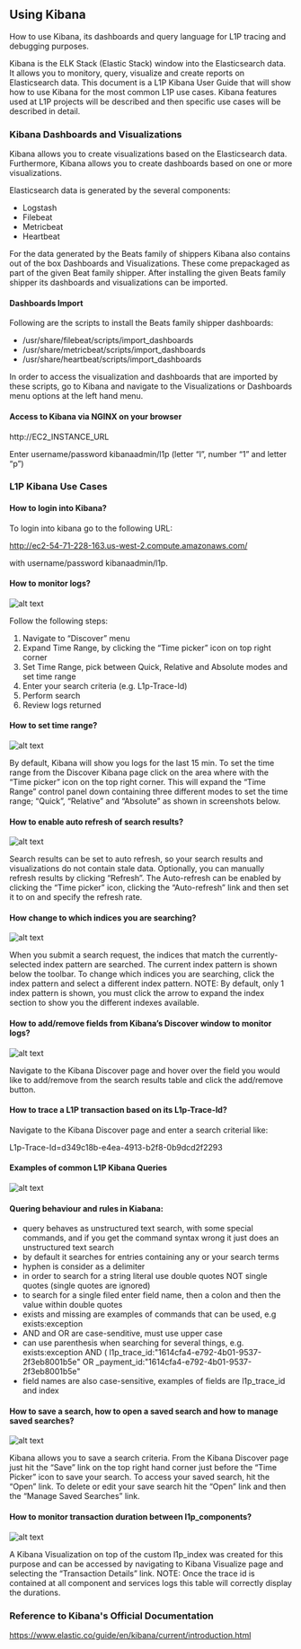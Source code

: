 ## Using Kibana

How to use Kibana, its dashboards and query language for L1P tracing and debugging purposes.

Kibana is the ELK Stack (Elastic Stack) window into the Elasticsearch data. It allows you to monitory, query, visualize and create reports on Elasticsearch data. This document is a L1P Kibana User Guide that will show how to use Kibana for the most common L1P use cases. Kibana features used at L1P projects will be described and then specific use cases will be described in detail.

### Kibana Dashboards and Visualizations

Kibana allows you to create visualizations based on the Elasticsearch data. Furthermore, Kibana allows you to create dashboards based on one or more visualizations. 

Elasticsearch data is generated by the several components:

- Logstash
- Filebeat
- Metricbeat
- Heartbeat

For the data generated by the Beats family of shippers Kibana also contains out of the box Dashboards and Visualizations. These come prepackaged as part of the given Beat family shipper. After installing the given Beats family shipper its dashboards and visualizations can be imported.

#### Dashboards Import

Following are the scripts to install the Beats family shipper dashboards:

- /usr/share/filebeat/scripts/import_dashboards
- /usr/share/metricbeat/scripts/import_dashboards
- /usr/share/heartbeat/scripts/import_dashboards

In order to access the visualization and dashboards that are imported by these scripts, go to Kibana and navigate to the Visualizations or Dashboards menu options at the left hand menu.

#### Access to Kibana via NGINX on your browser
	
http://EC2_INSTANCE_URL

Enter username/password kibanaadmin/l1p (letter “l”, number “1” and letter “p”)

### L1P Kibana Use Cases

#### How to login into Kibana?

To login into kibana go to the following URL:

http://ec2-54-71-228-163.us-west-2.compute.amazonaws.com/

with username/password kibanaadmin/l1p.

#### How to monitor logs?

![alt text](./images/howToMonitorLogs.png)

Follow the following steps:

1.	Navigate to “Discover” menu
2.	Expand Time Range, by clicking the “Time picker” icon on top right corner
3.	Set Time Range, pick between Quick, Relative and Absolute modes and set time range
4.	Enter your search criteria (e.g. L1p-Trace-Id)
5.	Perform search
6.	Review logs returned

#### How to set time range?

![alt text](./images/howToSetTimeRange.png)

By default, Kibana will show you logs for the last 15 min. To set the time range from the Discover Kibana page click on the area where with the “Time picker” icon on the top right corner. This will expand the “Time Range” control panel down containing three different modes to set the time range; “Quick”, “Relative” and “Absolute” as shown in screenshots below.


#### How to enable auto refresh of search results?

![alt text](./images/howToEnableAutoRefresh.png)

Search results can be set to auto refresh, so your search results and visualizations do not contain stale data. Optionally, you can manually refresh results by clicking “Refresh”. The Auto-refresh can be enabled by clicking the “Time picker” icon, clicking the “Auto-refresh” link and then set it to on and specify the refresh rate.


#### How change to which indices you are searching?

![alt text](./images/howToChangeIndices.png)

When you submit a search request, the indices that match the currently-selected index pattern are searched. The current index pattern is shown below the toolbar. To change which indices you are searching, click the index pattern and select a different index pattern. NOTE: By default, only 1 index pattern is shown, you must click the arrow to expand the index section to show you the different indexes available.


#### How to add/remove fields from Kibana’s Discover window to monitor logs?

![alt text](./images/howToAddRemoveFieldsFromKibanaDiscover.png)

Navigate to the Kibana Discover page and hover over the field you would like to add/remove from the search results table and click the add/remove button.


#### How to trace a L1P transaction based on its L1p-Trace-Id?

Navigate to the Kibana Discover page and enter a search criterial like:

L1p-Trace-Id=d349c18b-e4ea-4913-b2f8-0b9dcd2f2293

#### Examples of common L1P Kibana Queries

![alt text](./images/l1pKibanaQueries.png)

#### Quering behaviour and rules in Kiabana:

- query behaves as unstructured text search, with some special commands, and if you get the command syntax wrong it just does an unstructured text search
- by default it searches for entries containing any or your search terms
- hyphen is consider as a delimiter
- in order to search for a string literal use double quotes NOT single quotes (single quotes are ignored)
- to search for a single filed enter field name, then a colon and then the value within double quotes
- exists and missing are examples of commands that can be used, e.g exists:exception
- AND and OR are case-senditive, must use upper case
- can use parenthesis when searching for several things, e.g. exists:exception AND ( l1p_trace_id:"1614cfa4-e792-4b01-9537-2f3eb8001b5e" OR _payment_id:"1614cfa4-e792-4b01-9537-2f3eb8001b5e"
- field names are also case-sensitive, examples of fields are l1p_trace_id and index


#### How to save a search, how to open a saved search and how to manage saved searches?

![alt text](./images/howToSaveASearch.png)

Kibana allows you to save a search criteria. From the Kibana Discover page just hit the “Save” link on the top right hand corner just before the “Time Picker” icon to save your search. To access your saved search, hit the “Open” link. To delete or edit your save search hit the “Open” link and then the “Manage Saved Searches” link.

#### How to monitor transaction duration between l1p_components?

![alt text](./images/howToMonitorTransactionDuration.png)

A Kibana Visualization on top of the custom l1p_index was created for this purpose and can be accessed by navigating to Kibana Visualize page and selecting the “Transaction Details” link. NOTE: Once the trace id is contained at all component and services logs this table will correctly display the durations.

### Reference to Kibana's Official Documentation

https://www.elastic.co/guide/en/kibana/current/introduction.html
